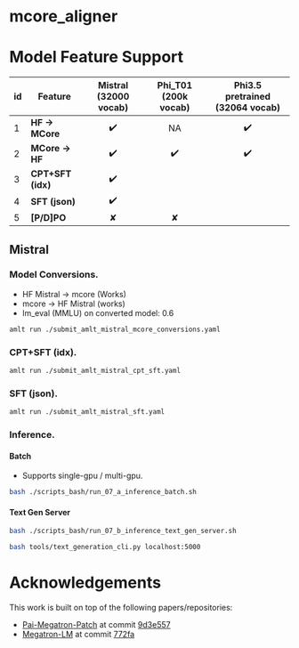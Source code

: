 # mcore_aligner

# Model Feature Support

| id  | Feature             | Mistral (32000 vocab) | Phi_T01 (200k vocab) | Phi3.5 pretrained (32064 vocab) |
|-----|----------------------|:---------------------:|:--------------------:|:-------------------------------:|
| 1   | **HF → MCore**      | ✔️                    | NA                   | ✔️                              |
| 2   | **MCore → HF**      | ✔️                    | ✔️                   | ✔️                              |
| 3   | **CPT+SFT (idx)**   | ✔️                    |                      |                                 |
| 4   | **SFT (json)**      | ✔️                    |                      |                                 |
| 5   | **[P/D]PO**         | ✘                    | ✘                    |                                 |




## Mistral

### Model Conversions.

- HF Mistral -> mcore (Works)
- mcore -> HF Mistral (works)
- lm_eval (MMLU) on converted model: 0.6

 
```bash
amlt run ./submit_amlt_mistral_mcore_conversions.yaml
```

### CPT+SFT (idx).

```bash
amlt run ./submit_amlt_mistral_cpt_sft.yaml
```

### SFT (json).

```bash
amlt run ./submit_amlt_mistral_sft.yaml
```

### Inference.

#### Batch

- Supports single-gpu / multi-gpu.

```bash
bash ./scripts_bash/run_07_a_inference_batch.sh
```

#### Text Gen Server

```bash
bash ./scripts_bash/run_07_b_inference_text_gen_server.sh
```

```bash
bash tools/text_generation_cli.py localhost:5000
```

# Acknowledgements
This work is built on top of the following papers/repositories:
- [Pai-Megatron-Patch](https://github.com/alibaba/Pai-Megatron-Patch) at commit [9d3e557](https://github.com/alibaba/Pai-Megatron-Patch/commit/9d3e557b4d5f386a456a49da23aa47af737baaf3)
- [Megatron-LM](https://github.com/NVIDIA/Megatron-LM) at commit [772fa](https://github.com/NVIDIA/Megatron-LM/commit/772faca1f8d5030621b738cbd8e8bb2d8d28f6e6)
